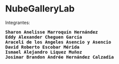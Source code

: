# NubeGalleryLab
Integrantes:
<pre>
<strong>Sharon Anelisse Marroquín Hernández</strong>
<strong>Eddy Alexander Cheguen García</strong>
<strong>Araceli de los Angeles Asencio y Asencio</strong>
<strong>David Roberto Escobar Mérida</strong>
<strong>Ismael Alejandro Liquez Muñoz</strong>
<strong>Josimar Brandon Andrée Hernández Calzadia</strong>
</pre>
